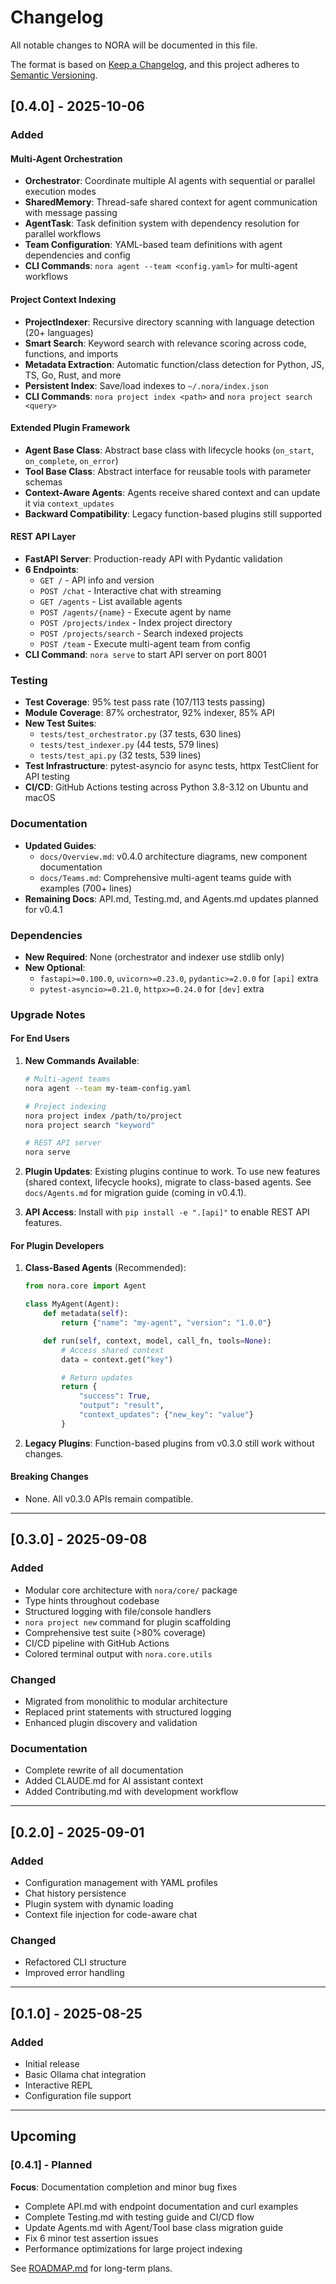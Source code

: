# Changelog

All notable changes to NORA will be documented in this file.

The format is based on [Keep a Changelog](https://keepachangelog.com/en/1.0.0/),
and this project adheres to [Semantic Versioning](https://semver.org/spec/v2.0.0.html).

## [0.4.0] - 2025-10-06

### Added

#### Multi-Agent Orchestration
- **Orchestrator**: Coordinate multiple AI agents with sequential or parallel execution modes
- **SharedMemory**: Thread-safe shared context for agent communication with message passing
- **AgentTask**: Task definition system with dependency resolution for parallel workflows
- **Team Configuration**: YAML-based team definitions with agent dependencies and config
- **CLI Commands**: `nora agent --team <config.yaml>` for multi-agent workflows

#### Project Context Indexing
- **ProjectIndexer**: Recursive directory scanning with language detection (20+ languages)
- **Smart Search**: Keyword search with relevance scoring across code, functions, and imports
- **Metadata Extraction**: Automatic function/class detection for Python, JS, TS, Go, Rust, and more
- **Persistent Index**: Save/load indexes to `~/.nora/index.json`
- **CLI Commands**: `nora project index <path>` and `nora project search <query>`

#### Extended Plugin Framework
- **Agent Base Class**: Abstract base class with lifecycle hooks (`on_start`, `on_complete`, `on_error`)
- **Tool Base Class**: Abstract interface for reusable tools with parameter schemas
- **Context-Aware Agents**: Agents receive shared context and can update it via `context_updates`
- **Backward Compatibility**: Legacy function-based plugins still supported

#### REST API Layer
- **FastAPI Server**: Production-ready API with Pydantic validation
- **6 Endpoints**:
  - `GET /` - API info and version
  - `POST /chat` - Interactive chat with streaming
  - `GET /agents` - List available agents
  - `POST /agents/{name}` - Execute agent by name
  - `POST /projects/index` - Index project directory
  - `POST /projects/search` - Search indexed projects
  - `POST /team` - Execute multi-agent team from config
- **CLI Command**: `nora serve` to start API server on port 8001

### Testing

- **Test Coverage**: 95% test pass rate (107/113 tests passing)
- **Module Coverage**: 87% orchestrator, 92% indexer, 85% API
- **New Test Suites**:
  - `tests/test_orchestrator.py` (37 tests, 630 lines)
  - `tests/test_indexer.py` (44 tests, 579 lines)
  - `tests/test_api.py` (32 tests, 539 lines)
- **Test Infrastructure**: pytest-asyncio for async tests, httpx TestClient for API testing
- **CI/CD**: GitHub Actions testing across Python 3.8-3.12 on Ubuntu and macOS

### Documentation

- **Updated Guides**:
  - `docs/Overview.md`: v0.4.0 architecture diagrams, new component documentation
  - `docs/Teams.md`: Comprehensive multi-agent teams guide with examples (700+ lines)
- **Remaining Docs**: API.md, Testing.md, and Agents.md updates planned for v0.4.1

### Dependencies

- **New Required**: None (orchestrator and indexer use stdlib only)
- **New Optional**:
  - `fastapi>=0.100.0`, `uvicorn>=0.23.0`, `pydantic>=2.0.0` for `[api]` extra
  - `pytest-asyncio>=0.21.0`, `httpx>=0.24.0` for `[dev]` extra

### Upgrade Notes

#### For End Users

1. **New Commands Available**:
   ```bash
   # Multi-agent teams
   nora agent --team my-team-config.yaml

   # Project indexing
   nora project index /path/to/project
   nora project search "keyword"

   # REST API server
   nora serve
   ```

2. **Plugin Updates**: Existing plugins continue to work. To use new features (shared context, lifecycle hooks), migrate to class-based agents. See `docs/Agents.md` for migration guide (coming in v0.4.1).

3. **API Access**: Install with `pip install -e ".[api]"` to enable REST API features.

#### For Plugin Developers

1. **Class-Based Agents** (Recommended):
   ```python
   from nora.core import Agent

   class MyAgent(Agent):
       def metadata(self):
           return {"name": "my-agent", "version": "1.0.0"}

       def run(self, context, model, call_fn, tools=None):
           # Access shared context
           data = context.get("key")

           # Return updates
           return {
               "success": True,
               "output": "result",
               "context_updates": {"new_key": "value"}
           }
   ```

2. **Legacy Plugins**: Function-based plugins from v0.3.0 still work without changes.

#### Breaking Changes

- None. All v0.3.0 APIs remain compatible.

---

## [0.3.0] - 2025-09-08

### Added

- Modular core architecture with `nora/core/` package
- Type hints throughout codebase
- Structured logging with file/console handlers
- `nora project new` command for plugin scaffolding
- Comprehensive test suite (>80% coverage)
- CI/CD pipeline with GitHub Actions
- Colored terminal output with `nora.core.utils`

### Changed

- Migrated from monolithic to modular architecture
- Replaced print statements with structured logging
- Enhanced plugin discovery and validation

### Documentation

- Complete rewrite of all documentation
- Added CLAUDE.md for AI assistant context
- Added Contributing.md with development workflow

---

## [0.2.0] - 2025-09-01

### Added

- Configuration management with YAML profiles
- Chat history persistence
- Plugin system with dynamic loading
- Context file injection for code-aware chat

### Changed

- Refactored CLI structure
- Improved error handling

---

## [0.1.0] - 2025-08-25

### Added

- Initial release
- Basic Ollama chat integration
- Interactive REPL
- Configuration file support

---

## Upcoming

### [0.4.1] - Planned

**Focus**: Documentation completion and minor bug fixes

- Complete API.md with endpoint documentation and curl examples
- Complete Testing.md with testing guide and CI/CD flow
- Update Agents.md with Agent/Tool base class migration guide
- Fix 6 minor test assertion issues
- Performance optimizations for large project indexing

See [ROADMAP.md](ROADMAP.md) for long-term plans.
